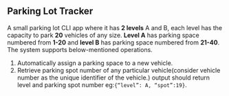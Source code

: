 ## Parking Lot Tracker

A small parking lot CLI app where it has **2 levels** A and B, each level has the capacity to park **20**
vehicles of any size. **Level A** has parking space numbered from **1-20** and **level B** has parking
space numbered from **21-40**. The system supports below-mentioned operations.

1. Automatically assign a parking space to a new vehicle.
2. Retrieve parking spot number of any particular vehicle(consider vehicle number as the unique identifier of the 
   vehicle.) output should return level and parking spot number eg:`{“level”: A, “spot”:19}`.